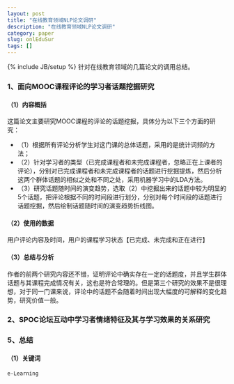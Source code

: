 ```yaml
---
layout: post
title: "在线教育领域NLP论文调研"
description: "在线教育领域NLP论文调研"
category: paper
slug: onlEduSur
tags: []
---
```

{% include JB/setup %}
针对在线教育领域的几篇论文的调用总结。

### 1、面向MOOC课程评论的学习者话题挖掘研究
#### （1）内容概括
这篇论文主要研究MOOC课程的评论的话题挖掘，具体分为以下三个方面的研究：
- （1）根据所有评论分析学生对这门课的总体话题，采用的是统计词频的方法；
- （2）针对学习者的类型（已完成课程者和未完成课程者，忽略正在上课者的评论），分别对已完成课程者和未完成课程者的话题进行挖掘提炼，然后分析这两个群体话题的相似之处和不同之处，采用机器学习中的LDA方法。
- （3）研究话题随时间的演变趋势，选取（2）中挖掘出来的话题中较为明显的5个话题，把评论根据不同的时间段进行划分，分别对每个时间段的话题进行话题挖掘，然后绘制话题随时间的演变趋势折线图。

#### （2）使用的数据
用户评论内容及时间，用户的课程学习状态【已完成、未完成和正在进行】

#### （3）总结与分析
作者的前两个研究内容还不错，证明评论中确实存在一定的话题度，并且学生群体话题与其课程完成情况有关，这也是符合常理的。但是第三个研究的效果不是很理想，对于同一门课来说，评论中的话题不会随着时间出现大幅度的可解释的变化趋势，研究价值一般。

### 2、SPOC论坛互动中学习者情绪特征及其与学习效果的关系研究



### 5、总结
#### （1）关键词


```
e-Learning
```

